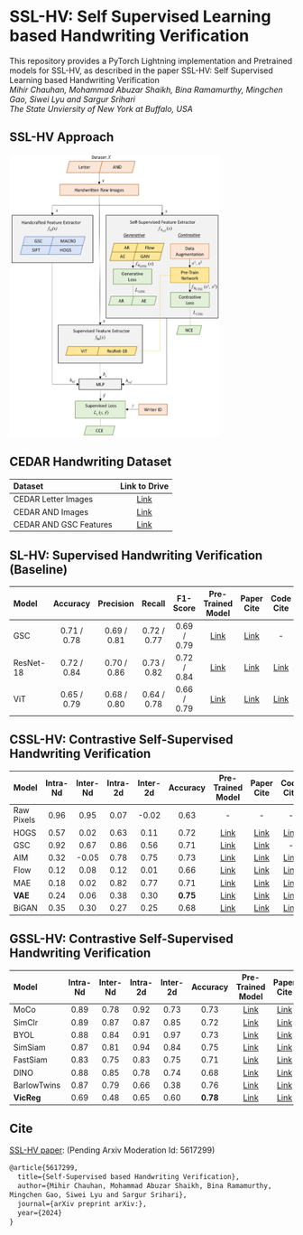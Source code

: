 # SSL-HV: Self Supervised Learning based Handwriting Verification
This repository provides a PyTorch Lightning implementation and Pretrained models for SSL-HV, as described in the paper SSL-HV: Self Supervised Learning based Handwriting Verification <br>
_Mihir Chauhan, Mohammad Abuzar Shaikh, Bina Ramamurthy, Mingchen Gao, Siwei Lyu and Sargur Srihari_ <br>
_The State Unviersity of New York at Buffalo, USA_ <br>

## SSL-HV Approach
<img src="images/arxiv-paper-ssl-hv.jpg" height="500">

## CEDAR Handwriting Dataset
| Dataset | Link to Drive |
|:-----------|:------------:|
| CEDAR Letter Images | [Link](https://drive.google.com/drive/folders/1fwRlwtfzV_5Pnyxm9ahQLi2eum2rDshk?usp=sharing)  |
| CEDAR AND Images| [Link](https://drive.google.com/drive/folders/1uj6eeaKBmabivxvRqrGokrcCb3B9yAHu?usp=sharing)  |
| CEDAR AND GSC Features | [Link](https://drive.google.com/drive/folders/1sqKDswK-w2elL8uuJD0HdqlBZNd1hvFG?usp=sharing) |

## SL-HV: Supervised Handwriting Verification (Baseline)
| Model                                 | Accuracy  | Precision | Recall    | F1-Score |  Pre-Trained Model |Paper Cite | Code Cite
|:--------|:----------:|:----------:|:----------:|:----------:|:----------:|:----------:|:----------:|
| GSC             | 0.71 / 0.78 | 0.69 / 0.81 | 0.72 / 0.77 | 0.69 / 0.79 | [Link](https://drive.google.com/drive/folders/1N59FYEdCqo7-ogTeT75TOFgR47SJXDc6?usp=drive_link) |[Link](https://onlinelibrary.wiley.com/doi/abs/10.1002/%28SICI%291098-1098%28199624%297%3A4%3C304%3A%3AAID-IMA5%3E3.0.CO%3B2-C) |- |
| ResNet-18 | 0.72 / 0.84 | 0.70 / 0.86 | 0.73 / 0.82 | 0.72 / 0.84 | [Link](https://drive.google.com/drive/folders/1aqpVWjpv9AGkHC8dgmh0WOBxPY_qrrXu?usp=drive_link) |[Link](https://arxiv.org/abs/1512.03385) |[Link](https://pytorch.org/vision/main/models/generated/torchvision.models.resnet18.html) |
| ViT | 0.65 / 0.79 | 0.68 / 0.80 | 0.64 / 0.78 | 0.66 / 0.79 | [Link](https://drive.google.com/drive/folders/1qaU5THJDpUN2vTNskvJGEciZk_A-H1tN?usp=drive_link) |[Link](https://arxiv.org/abs/2010.11929) |[Link](https://github.com/lightly-ai/lightly/blob/master/lightly/models/modules/masked_causal_vision_transformer.py) |

## CSSL-HV: Contrastive Self-Supervised Handwriting Verification
| Model  | Intra-Nd | Inter-Nd | Intra-2d | Inter-2d | Accuracy |  Pre-Trained Model |Paper Cite | Code Cite
|:-----------|:----------:|:----------:|:----------:|:----------:|:----------:| :----------:|:----------:|:----------:|
| Raw Pixels | 0.96     | 0.95     | 0.07     | -0.02    | 0.63     |- | - | - |
| HOGS  | 0.57     | 0.02     | 0.63     | 0.11     | 0.72     |[Link](https://drive.google.com/drive/folders/1vYEkDRKhh7OB5OZIj-fo9_iRRME2jzMz?usp=drive_link) |[Link](https://ieeexplore.ieee.org/document/1467360) |[Link](https://docs.opencv.org/4.x/d5/d33/structcv_1_1HOGDescriptor.html) |
| GSC   | 0.92     | 0.67     | 0.86     | 0.56     | 0.71     |[Link](https://drive.google.com/drive/folders/1N59FYEdCqo7-ogTeT75TOFgR47SJXDc6?usp=drive_link) |[Link](https://onlinelibrary.wiley.com/doi/abs/10.1002/%28SICI%291098-1098%28199624%297%3A4%3C304%3A%3AAID-IMA5%3E3.0.CO%3B2-C) |- |
| AIM  | 0.32     | -0.05    | 0.78     | 0.75     | 0.73     |[Link](https://drive.google.com/drive/folders/1hnaXEvKn1LQLcf3rIUPYGe77WJY1liDg?usp=drive_link) |[Link](https://arxiv.org/abs/2401.08541) |[Link](https://docs.lightly.ai/self-supervised-learning/examples/aim.html) |
| Flow | 0.12 | 0.08 | 0.12 | 0.01 | 0.66 |[Link](https://drive.google.com/drive/folders/1BhO2V6lieSklhQN7WJiH55XDudQKQet3?usp=drive_link) |[Link](https://arxiv.org/abs/1410.8516) |[Link](https://lightning.ai/docs/pytorch/stable/notebooks/course_UvA-DL/09-normalizing-flows.html) |
| MAE  | 0.18     | 0.02     | 0.82     | 0.77     | 0.71     |[Link](https://drive.google.com/drive/folders/1ZnMO7lLq58mDodApOu8f4UUxMMLzQTVK?usp=drive_link) |[Link](https://arxiv.org/abs/2111.06377) |[Link](https://docs.lightly.ai/self-supervised-learning/examples/mae.html) |
| **VAE**  | 0.24 | 0.06 | 0.38 | 0.30 | **0.75** |[Link](https://drive.google.com/drive/folders/1kyH13FuqF0E5dkajGx256dmRcYFFDTRG?usp=drive_link) |[Link](https://arxiv.org/abs/1312.6114) |[Link](https://github.com/williamFalcon/pytorch-lightning-vae) |
| BiGAN  | 0.35 | 0.30 | 0.27 | 0.25 | 0.68 |[Link](https://drive.google.com/drive/folders/1Fukto6bQocx5aPKUwK3h4karprRtKXM2?usp=drive_link) |[Link](https://arxiv.org/abs/1605.09782) |[Link](https://github.com/jaeho3690/BidirectionalGAN) |

## GSSL-HV: Contrastive Self-Supervised Handwriting Verification
| Model  | Intra-Nd | Inter-Nd | Intra-2d | Inter-2d | Accuracy |  Pre-Trained Model | Paper Cite | Code Cite
|:--------|:----------:|:----------:|:----------:|:----------:|:----------:| :----------:| :----------:|:----------:|
| MoCo  | 0.89 | 0.78 | 0.92 | 0.73 | 0.73 |[Link](https://drive.google.com/drive/folders/1XHxKRdmayZ2Wya8PF5NMS3elNj--N6gn?usp=drive_link) |[Link](https://arxiv.org/abs/1911.05722v3) |[Link](https://docs.lightly.ai/self-supervised-learning/examples/moco.html) |
| SimClr | 0.89 | 0.87 | 0.87 | 0.85 | 0.72 |[Link](https://drive.google.com/drive/folders/1YuR-5BKBy0JxaHIGMlbGpCdplCnezvgj?usp=drive_link) |[Link](https://arxiv.org/abs/2002.05709) |[Link](https://docs.lightly.ai/self-supervised-learning/examples/simclr.html) |
| BYOL  | 0.88 | 0.84 | 0.91 | 0.97 | 0.73 |[Link](https://drive.google.com/drive/folders/171WZmgxx-E9YuHjtEuF4eIhnCTeS1gIX?usp=drive_link) |[Link](https://arxiv.org/abs/2006.07733) |[Link](https://docs.lightly.ai/self-supervised-learning/examples/byol.html) |
| SimSiam  | 0.87 | 0.81 | 0.94 | 0.84 | 0.75 |[Link](https://drive.google.com/drive/folders/1UOBuRCvyGd862-L21oKqEles5JuDPLj8?usp=drive_link) |[Link](https://arxiv.org/abs/2011.10566) |[Link](https://docs.lightly.ai/self-supervised-learning/examples/simsiam.html) |
| FastSiam  | 0.83 | 0.75 | 0.83 | 0.75 | 0.71 |[Link](https://drive.google.com/drive/folders/1ETYYTT4WMfR15iAVJ8Qvgif8VjyOXLok?usp=drive_link) |[Link](https://link.springer.com/chapter/10.1007/978-3-031-16788-1_4) |[Link](https://docs.lightly.ai/self-supervised-learning/examples/fastsiam.html) |
| DINO | 0.88 | 0.85 | 0.78 | 0.74 | 0.68 |[Link](https://drive.google.com/drive/folders/1tknq874xc2BPCF__EEKa7dwhL8hlCrAG?usp=drive_link) |[Link](https://arxiv.org/abs/2104.14294) |[Link](https://docs.lightly.ai/self-supervised-learning/examples/dino.html) |
| BarlowTwins | 0.87 | 0.79 | 0.66 | 0.38 | 0.76 |[Link](https://drive.google.com/drive/folders/10ZJVaqjZvyurhVymBTsLwyAtUUCawcnm?usp=drive_link) |[Link](https://arxiv.org/abs/2103.03230) |[Link](https://docs.lightly.ai/self-supervised-learning/examples/barlowtwins.html) |
| **VicReg** | 0.69 | 0.48 | 0.65 | 0.60 | **0.78** |[Link](https://drive.google.com/drive/folders/14Xh2mOQiJZn8Xmuz49vfSuR1kIrA1Dv_?usp=drive_link) |[Link](https://arxiv.org/abs/2105.04906) |[Link](https://docs.lightly.ai/self-supervised-learning/examples/vicreg.html) |

## Cite
[SSL-HV paper](https://arxiv.org/): (Pending Arxiv Moderation Id: 5617299)
```
@article{5617299,
  title={Self-Supervised based Handwriting Verification},
  author={Mihir Chauhan, Mohammad Abuzar Shaikh, Bina Ramamurthy, Mingchen Gao, Siwei Lyu and Sargur Srihari},
  journal={arXiv preprint arXiv:},
  year={2024}
}
```
